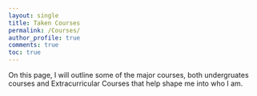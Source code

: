 ```yaml
---
layout: single
title: Taken Courses
permalink: /Courses/
author_profile: true
comments: true
toc: true
---
```

On this page, I will outline some of the major courses, both undergruates courses and Extracurricular Courses that help shape me into who I am.   

